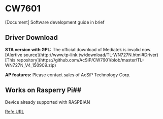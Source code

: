 # CW7601
[Document] Software development guide in brief


<h2> Driver Download </h2>
  <B>STA version with GPL:</B>
    The official download of Mediatek is invalid now.<BR>
    [Alertive source](http://www.tp-link.tw/download/TL-WN727N.html#Driver) <BR>
    [This repository](https://github.com/AcSiP/CW7601/blob/master/TL-WN727N_V4_150909.zip)
    

  <B>AP features:</B>
	  Please contact sales of AcSiP Technology Corp.



## Works on Rasperry Pi##
  Device already supported with RASPBIAN
  
  [Refe URL](https://github.com/AcSiP/CW7601/blob/master/Read_Me/For_Rasperry_Pi.md)
